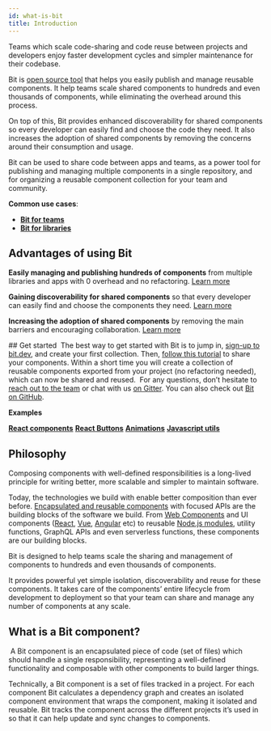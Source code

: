 ```yaml
---
id: what-is-bit
title: Introduction
---
```


Teams which scale code-sharing and code reuse between projects and developers enjoy faster development cycles and simpler maintenance for their codebase.

Bit is [open source tool](https://github.com/teambit/bit) that helps you easily publish and manage reusable components. It help teams scale shared components to hundreds and even thousands of components, while eliminating the overhead around this process.

On top of this, Bit provides enhanced discoverability for shared components so every developer can easily find and choose the code they need. It also increases the adoption of shared components by removing the concerns around their consumption and usage.

Bit can be used to share code between apps and teams, as a power tool for publishing and managing multiple components in a single repository, and for organizing a reusable component collection for your team and community.

**Common use cases**:

* **[Bit for teams](/whybit/for-teams.html)**
* **[Bit for libraries](/whybit/for-libs.html)**

## Advantages of using Bit

**Easily managing and publishing hundreds of components** from multiple libraries and apps with 0 overhead and no refactoring. [Learn more](/whybit/for-teams.html#publishing-and-managing-components-at-any-scale-without-overhead)

**Gaining discoverability for shared components** so that every developer can easily find and choose the components they need. [Learn more](/whybit/for-teams.html#increasing-discoverability-of-shared-components)

**Increasing the adoption of shared components** by removing the main barriers and encouraging collaboration. [Learn more](/whybit/for-teams.html#increasing-adoption-and-usage-for-shared-components)

​## Get started
​
The best way to get started with Bit is to jump in, [sign-up to bit.dev](https://bit.dev/signup), and create your first collection. Then, [follow this tutorial](/docs/quick-start.html) to share your components. Within a short time you will create a collection of reusable components exported from your project (no refactoring needed), which can now be shared and reused.
​
For any questions, don’t hesitate to [reach out to the team](https://bit.dev/support) or chat with us [on Gitter](https://gitter.im/bit-src/Bit). You can also check out [Bit on GitHub](https://github.com/teambit/bit).

**Examples**

**[React components](https://bit.dev/components?labels=react)**
**[React Buttons](https://bit.dev/components?labels=button)**
**[Animations](https://bit.dev/components?labels=animation)**
**[Javascript utils](https://bit.dev/components?labels=utils)**

## Philosophy

Composing components with well-defined responsibilities is a long-lived principle for writing better, more scalable and simpler to maintain software.

Today, the technologies we build with enable better composition than ever before. [Encapsulated and reusable components]((https://addyosmani.com/first/)) with focused APIs are the building blocks of the software we build. From [Web Components](https://developer.mozilla.org/en-US/docs/Web/Web_Components) and UI components ([React](https://reactjs.com), [Vue](https://vuejs.org/), [Angular](https://angular.io) etc) to reusable [Node.js modules](https://nodejs.org/api/modules.html), utility functions, GraphQL APIs and even serverless functions, these components are our building blocks.

Bit is designed to help teams scale the sharing and management of components to hundreds and even thousands of components.

It provides powerful yet simple isolation, discoverability and reuse for these components. It takes care of the components’ entire lifecycle from development to deployment so that your team can share and manage any number of components at any scale.
​
## What is a Bit component?
​
A Bit component is an encapsulated piece of code (set of files) which should handle a single responsibility, representing a well-defined functionality and composable with other components to build larger things.

Technically, a Bit component is a set of files tracked in a project. For each component Bit calculates a dependency graph and creates an isolated component environment that wraps the component, making it isolated and reusable. Bit tracks the component across the different projects it’s used in so that it can help update and sync changes to components.
